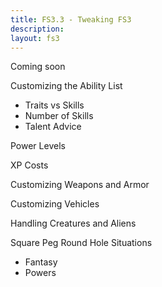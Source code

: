 ```yaml
---
title: FS3.3 - Tweaking FS3
description:
layout: fs3
---
```


Coming soon

Customizing the Ability List
- Traits vs Skills
- Number of Skills
- Talent Advice

Power Levels

XP Costs

Customizing Weapons and Armor

Customizing Vehicles

Handling Creatures and Aliens

Square Peg Round Hole Situations
- Fantasy
- Powers

